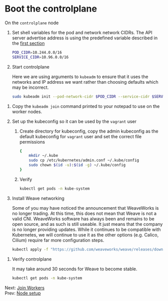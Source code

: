 # Boot the controlplane

[//]: # (host:controlplane)



On the `controlplane` node

1.  Set shell variables for the pod and network network CIDRs. The API server advertise address is using the predefined variable described in the [first section](./01-prerequisites.md)

    ```bash
    POD_CIDR=10.244.0.0/16
    SERVICE_CIDR=10.96.0.0/16
    ```

1.  Start controlplane

    Here we are using arguments to `kubeadm` to ensure that it uses the networks and IP address we want rather than choosing defaults which may be incorrect.

    ```bash
    sudo kubeadm init --pod-network-cidr $POD_CIDR --service-cidr $SERVICE_CIDR --apiserver-advertise-address $INTERNAL_IP
    ```

[//]: # (command:sleep 10)

1.  Copy the `kubeadm join` command printed to your notepad to use on the worker nodes.

1.  Set up the kubeconfig so it can be used by the `vagrant` user


    1.  Create directory for kubeconfig, copy the admin kubeconfig as the default kubeconfig for `vagrant` user and set the correct file permissions

        ```bash
        {
            mkdir ~/.kube
            sudo cp /etc/kubernetes/admin.conf ~/.kube/config
            sudo chown $(id -u):$(id -g) ~/.kube/config
        }
        ```

    1.  Verify

        ```bash
        kubectl get pods -n kube-system
        ```

1.  Install Weave networking

    Some of you may have noticed the announcement that WeaveWorks is no longer trading. At this time, this does not mean that Weave is not a valid CNI. WeaveWorks software has always been and remains to be open source, and as such is still useable. It just means that the company is no longer providing updates. While it continues to be compatible with Kubernetes, we will continue to use it as the other options (e.g. Calico, Cilium) require far more configuration steps.

    ```bash
    kubectl apply -f "https://github.com/weaveworks/weave/releases/download/v2.8.1/weave-daemonset-k8s-1.11.yaml"
    ```


[//]: # (command:kubectl rollout status daemonset weave-net -n kube-system --timeout=90s)

1.  Verify controlplane

    It may take around 30 seconds for Weave to become stable.

    ```bash
    kubectl get pods -n kube-system
    ```

Next: [Join Workers](./06-workers.md)</br>
Prev: [Node setup](./04-node-setup.md)

